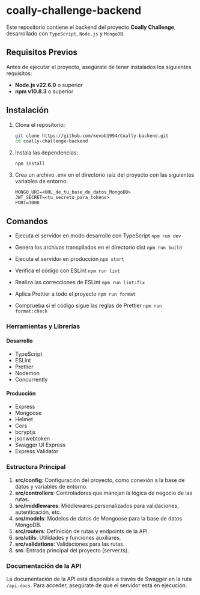 # coally-challenge-backend

Este repositorio contiene el backend del proyecto **Coally Challenge**, desarrollado con `TypeScript`, `Node.js` y `MongoDB`.

## Requisitos Previos

Antes de ejecutar el proyecto, asegúrate de tener instalados los siguientes requisitos:

- **Node.js v22.6.0** o superior
- **npm v10.8.3** o superior

## Instalación

1.  Clona el repositorio:

    ```bash
    git clone https://github.com/kevob1994/Coally-backend.git
    cd coally-challenge-backend
    ```

2.  Instala las dependencias:

    ```
    npm install
    ```

3.  Crea un archivo .env en el directorio raíz del proyecto con las siguientes variables de entorno:

    ```
    MONGO_URI=<URL_de_tu_base_de_datos_MongoDB>
    JWT_SECRET=<tu_secreto_para_tokens>
    PORT=3000
    ```

## Comandos

- Ejecuta el servidor en modo desarrollo con TypeScript
  `npm run dev `

- Genera los archivos transpilados en el directorio dist
  `npm run build`

- Ejecuta el servidor en producción
  `npm start`

- Verifica el código con ESLint
  `npm run lint`

- Realiza las correcciones de ESLint
  `npm run lint:fix`

- Aplica Prettier a todo el proyecto
  `npm run format`

- Comprueba si el código sigue las reglas de Prettier
  `npm run format:check`

### Herramientas y Librerías

#### Desarrollo
- TypeScript
- ESLint
- Prettier
- Nodemon
- Concurrently

#### Producción
- Express
- Mongoose
- Helmet
- Cors
- bcryptjs
- jsonwebtoken
- Swagger UI Express
- Express Validator

### Estructura Principal

1. **src/config**: Configuración del proyecto, como conexión a la base de datos y variables de entorno.
2. **src/controllers**: Controladores que manejan la lógica de negocio de las rutas.
3. **src/middlewares**: Middlewares personalizados para validaciones, autenticación, etc.
4. **src/models**: Modelos de datos de Mongoose para la base de datos MongoDB.
5. **src/routers**: Definición de rutas y endpoints de la API.
6. **src/utils**: Utilidades y funciones auxiliares.
7. **src/validations**: Validaciones para las rutas.
8. **src**: Entrada principal del proyecto (server.ts).

### Documentación de la API

La documentación de la API está disponible a través de Swagger en la ruta `/api-docs`. Para acceder, asegúrate de que el servidor está en ejecución.